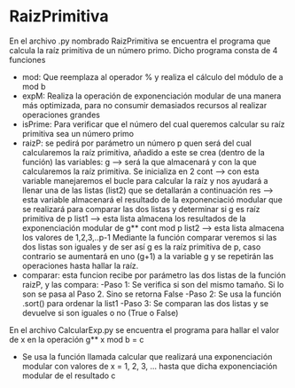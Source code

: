 # RaizPrimitiva
En el archivo .py nombrado RaizPrimitiva se encuentra el programa que calcula la raíz primitiva de un número primo. Dicho programa consta de 4 funciones
- mod: Que reemplaza al operador % y realiza el cálculo del módulo de a mod b
- expM: Realiza la operación de exponenciación modular de una manera más optimizada, para no consumir demasiados recursos al realizar operaciones grandes
- isPrime: Para verificar que el número del cual queremos calcular su raíz primitiva sea un número primo
- raizP: se pedirá por parámetro un número p quen será del cual calcularemos la raíz primitiva, añadido a este se crea (dentro de la función) las variables:
          g --> será la que almacenará y con la que calcularemos la raíz primitiva. Se inicializa en 2
          cont --> con esta variable manejaremos el bucle para calcular la raíz y nos ayudará a llenar una de las listas (list2) que se detallarán a continuación
          res --> esta variable almacenará el resultado de la exponenciació modular que se realizará para comparar las dos listas y determinar si g es raíz primitiva de p
          list1 --> esta lista almacena los resultados de la exponenciación modular de g** cont mod p
          list2 --> esta lista almacena los valores de 1,2,3,..p-1
 Mediante la función comparar veremos si las dos listas son iguales y de ser así g es la raíz primitiva de p, caso contrario se aumentará en uno (g+1) a la variable g y se repetirán las operaciones hasta hallar la raíz.
- comparar: esta funcion recibe por parámetro las dos listas de la función raizP, y las compara:
          -Paso 1: Se verifica si son del mismo tamaño. Si lo son se pasa al Paso 2. Sino se retorna False
          -Paso 2: Se usa la función .sort() para ordenar la list1 
          -Paso 3: Se comparan las dos listas y se devuelve si son iguales o no (True o False)
          
          

En el archivo CalcularExp.py se encuentra el programa para hallar el valor de x en la operación g** x mod b = c 
- Se usa la función llamada calcular que realizará una exponenciación modular con valores de x = 1, 2, 3, ... hasta que dicha exponenciación modular de el resultado c
